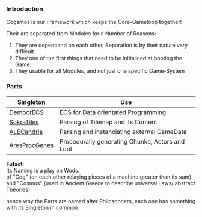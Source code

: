 ### Introduction
Cogsmos is our Framework which keeps the Core-Gameloop together!  
  
Their are separated from Modules for a Number of Reasons:
1. They are dependand on each other, Separation is by their nature very difficult.
2. They one of the first things that need to be initialiced at booting the Game.
3. They usable for all Modules, and not just one specific Game-System



### Parts

| Singleton               | Use                                             |
|-------------------------|-------------------------------------------------|
| [DemocrECS](DemocrECS/Overview.md)           | ECS for Data orientated Programming             |
| [SokraTiles](SokkraTiles/Overview.md)          | Parsing of Tilemap and its Content              |
| [ALECandria](ALECandria/Overview.md)          | Parsing and instanciating external GameData     |
| [AresProcGenes](ArisProcGenes/Overview.md)       | Procedurally generating Chunks, Actors and Loot |
  
  
**Fufact**:  
Its Naming is a play on Wods:   
of "Cog" (on each other relaying pieces of a machine,greater than its sum)  
and "Cosmos" (used in Ancient Greece to describe universal Laws/ abstract Theories).  
  
hence why the Parts are named after Philosophers, each one has something with its Singleton in common 





